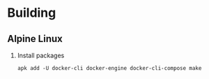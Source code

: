 # Building

## Alpine Linux

1. Install packages
   
   ```
   apk add -U docker-cli docker-engine docker-cli-compose make
   ```

